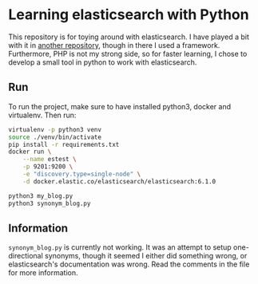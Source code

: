 # Learning elasticsearch with Python

This repository is for toying around with elasticsearch. I have
played a bit with it in [another repository](https://github.com/algorythm/LaravelElasticsearch),
though in there I used a framework. Furthermore, PHP is not my
strong side, so for faster learning, I chose to develop a small
tool in python to work with elasticsearch.

## Run

To run the project, make sure to have installed python3, docker and virtualenv. Then run:

```bash
virtualenv -p python3 venv
source ./venv/bin/activate
pip install -r requirements.txt
docker run \
    --name estest \
    -p 9201:9200 \
    -e "discovery.type=single-node" \
    -d docker.elastic.co/elasticsearch/elasticsearch:6.1.0

python3 my_blog.py
python3 synonym_blog.py
```

## Information

`synonym_blog.py` is currently not working. It was an attempt to
setup one-directional synonyms, though it seemed I either did
something wrong, or elasticsearch's documentation was wrong.
Read the comments in the file for more information.
